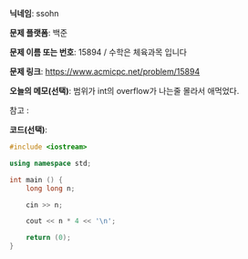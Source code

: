 **닉네임**: ssohn

**문제 플랫폼**: 백준

**문제 이름 또는 번호**:  15894 / 수학은 체육과목 입니다

**문제 링크**: https://www.acmicpc.net/problem/15894

**오늘의 메모(선택)**: 범위가 int의 overflow가 나는줄 몰라서 애먹었다.

참고 :

**코드(선택)**:

```c++
#include <iostream>

using namespace std;

int main () {
	long long n;

	cin >> n;

	cout << n * 4 << '\n';

	return (0);
}
```
